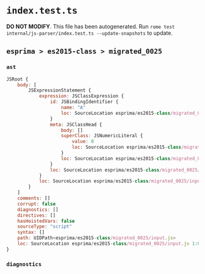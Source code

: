 # `index.test.ts`

**DO NOT MODIFY**. This file has been autogenerated. Run `rome test internal/js-parser/index.test.ts --update-snapshots` to update.

## `esprima > es2015-class > migrated_0025`

### `ast`

```javascript
JSRoot {
	body: [
		JSExpressionStatement {
			expression: JSClassExpression {
				id: JSBindingIdentifier {
					name: "A"
					loc: SourceLocation esprima/es2015-class/migrated_0025/input.js 1:7-1:8 (A)
				}
				meta: JSClassHead {
					body: []
					superClass: JSNumericLiteral {
						value: 0
						loc: SourceLocation esprima/es2015-class/migrated_0025/input.js 1:17-1:18
					}
					loc: SourceLocation esprima/es2015-class/migrated_0025/input.js 1:1-1:20
				}
				loc: SourceLocation esprima/es2015-class/migrated_0025/input.js 1:1-1:20
			}
			loc: SourceLocation esprima/es2015-class/migrated_0025/input.js 1:0-1:21
		}
	]
	comments: []
	corrupt: false
	diagnostics: []
	directives: []
	hasHoistedVars: false
	sourceType: "script"
	syntax: []
	path: UIDPath<esprima/es2015-class/migrated_0025/input.js>
	loc: SourceLocation esprima/es2015-class/migrated_0025/input.js 1:0-2:0
}
```

### `diagnostics`

```

```
